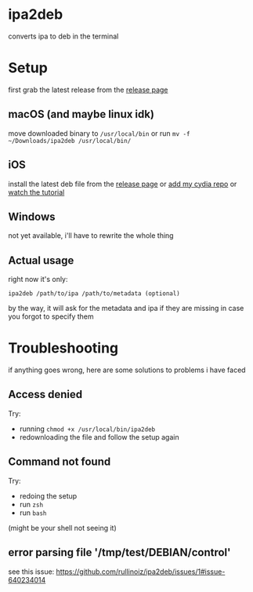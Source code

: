 # ipa2deb
converts ipa to deb in the terminal

# Setup
first grab the latest release from the [release page](https://github.com/rullinoiz/ipa2deb/releases)
## macOS (and maybe linux idk)
move downloaded binary to `/usr/local/bin` or run `mv -f ~/Downloads/ipa2deb /usr/local/bin/`
## iOS
install the latest deb file from the [release page](https://github.com/rullinoiz/ipa2deb/releases) or [add my cydia repo](https://repoiz.github.io/repoiz) or [watch the tutorial](https://www.youtube.com/watch?v=y-WoTSdOcuY)
## Windows
not yet available, i'll have to rewrite the whole thing
## Actual usage
right now it's only:

```ipa2deb /path/to/ipa /path/to/metadata (optional)```

by the way, it will ask for the metadata and ipa if they are missing in case you forgot to specify them

# Troubleshooting
if anything goes wrong, here are some solutions to problems i have faced
## Access denied
Try:
- running `chmod +x /usr/local/bin/ipa2deb`
- redownloading the file and follow the setup again
## Command not found
Try:
- redoing the setup
- run `zsh`
- run `bash`

(might be your shell not seeing it)
## error parsing file '/tmp/test/DEBIAN/control'
see this issue: https://github.com/rullinoiz/ipa2deb/issues/1#issue-640234014
